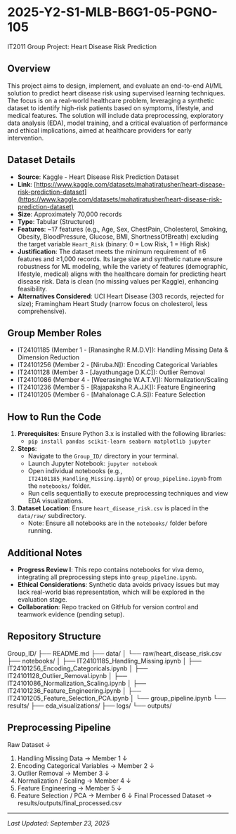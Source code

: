 # 2025-Y2-S1-MLB-B6G1-05-PGNO-105
IT2011 Group Project: Heart Disease Risk Prediction

## Overview
This project aims to design, implement, and evaluate an end-to-end AI/ML solution to predict heart disease risk using supervised learning techniques. The focus is on a real-world healthcare problem, leveraging a synthetic dataset to identify high-risk patients based on symptoms, lifestyle, and medical features. The solution will include data preprocessing, exploratory data analysis (EDA), model training, and a critical evaluation of performance and ethical implications, aimed at healthcare providers for early intervention.
## Dataset Details
- **Source**: Kaggle - Heart Disease Risk Prediction Dataset
- **Link**: [https://www.kaggle.com/datasets/mahatiratusher/heart-disease-risk-prediction-dataset](https://www.kaggle.com/datasets/mahatiratusher/heart-disease-risk-prediction-dataset)
- **Size**: Approximately 70,000 records
- **Type**: Tabular (Structured)
- **Features**: ~17 features (e.g., Age, Sex, ChestPain, Cholesterol, Smoking, Obesity, BloodPressure, Glucose, BMI, ShortnessOfBreath) excluding the target variable `Heart_Risk` (binary: 0 = Low Risk, 1 = High Risk)
- **Justification**: The dataset meets the minimum requirement of ≥6 features and ≥1,000 records. Its large size and synthetic nature ensure robustness for ML modeling, while the variety of features (demographic, lifestyle, medical) aligns with the healthcare domain for predicting heart disease risk. Data is clean (no missing values per Kaggle), enhancing feasibility.
- **Alternatives Considered**: UCI Heart Disease (303 records, rejected for size); Framingham Heart Study (narrow focus on cholesterol, less comprehensive).
## Group Member Roles
- IT24101185 (Member 1 - [Ranasinghe R.M.D.V]): Handling Missing Data & Dimension Reduction
- IT24101256 (Member 2 - [Niruba.N]): Encoding Categorical Variables
- IT24101128 (Member 3 - [Jayathungage D.K.C]): Outlier Removal
- IT24101086 (Member 4 - [Weerasinghe W.A.T.V]): Normalization/Scaling
- IT24101236 (Member 5 - [Rajapaksha R.A.J.K]): Feature Engineering
- IT24101205 (Member 6 - [Mahalonage C.A.S]): Feature Selection 

## How to Run the Code
1. **Prerequisites**: Ensure Python 3.x is installed with the following libraries:
   - `pip install pandas scikit-learn seaborn matplotlib jupyter`
2. **Steps**:
   - Navigate to the `Group_ID/` directory in your terminal.
   - Launch Jupyter Notebook: `jupyter notebook`
   - Open individual notebooks (e.g., `IT24101185_Handling_Missing.ipynb`) or `group_pipeline.ipynb` from the `notebooks/` folder.
   - Run cells sequentially to execute preprocessing techniques and view EDA visualizations.
3. **Dataset Location**: Ensure `heart_disease_risk.csv` is placed in the `data/raw/` subdirectory.
   - Note: Ensure all notebooks are in the `notebooks/` folder before running.
## Additional Notes
- **Progress Review I**: This repo contains notebooks for viva demo, integrating all preprocessing steps into `group_pipeline.ipynb`.
- **Ethical Considerations**: Synthetic data avoids privacy issues but may lack real-world bias representation, which will be explored in the evaluation stage.
- **Collaboration**: Repo tracked on GitHub for version control and teamwork evidence (pending setup).
## Repository Structure
Group_ID/
├── README.md
├── data/
│   └── raw/heart_disease_risk.csv
├── notebooks/
│   ├── IT24101185_Handling_Missing.ipynb
│   ├── IT24101256_Encoding_Categoricals.ipynb
│   ├── IT24101128_Outlier_Removal.ipynb
│   ├── IT24101086_Normalization_Scaling.ipynb
│   ├── IT24101236_Feature_Engineering.ipynb
│   ├── IT24101205_Feature_Selection_PCA.ipynb
│   └── group_pipeline.ipynb
└── results/
    ├── eda_visualizations/
    ├── logs/
    └── outputs/
## Preprocessing Pipeline
Raw Dataset
   ↓
1. Handling Missing Data → Member 1
   ↓
2. Encoding Categorical Variables → Member 2
   ↓
3. Outlier Removal → Member 3
   ↓
4. Normalization / Scaling → Member 4
   ↓
5. Feature Engineering → Member 5
   ↓
6. Feature Selection / PCA → Member 6
   ↓
Final Processed Dataset → results/outputs/final_processed.csv

---
*Last Updated: September 23, 2025*
